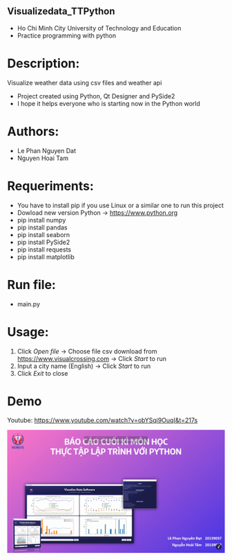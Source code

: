 ## Visualizedata_TTPython
* Ho Chi Minh City University of Technology and Education
* Practice programming with python

# Description:
Visualize weather data using csv files and weather api
* Project created using Python, Qt Designer and PySide2
* I hope it helps everyone who is starting now in the Python world

# Authors:
* Le Phan Nguyen Dat
* Nguyen Hoai Tam

# Requeriments:
* You have to install pip if you use Linux or a similar one to run this project
* Dowload new version Python -> https://www.python.org
* pip install numpy
* pip install pandas
* pip install seaborn
* pip install PySide2
* pip install requests
* pip install matplotlib

# Run file:
* main.py

# Usage:
1. Click _Open file_ -> Choose file csv download from https://www.visualcrossing.com -> Click _Start_ to run
2. Input a city name (English) -> Click _Start_ to run
3. Click _Exit_ to close

# Demo
Youtube: https://www.youtube.com/watch?v=obYSqi9OuqI&t=217s

![Logo](https://github.com/datphannguyenle/Visualizedata_TTPython/blob/main/No_1.png)
